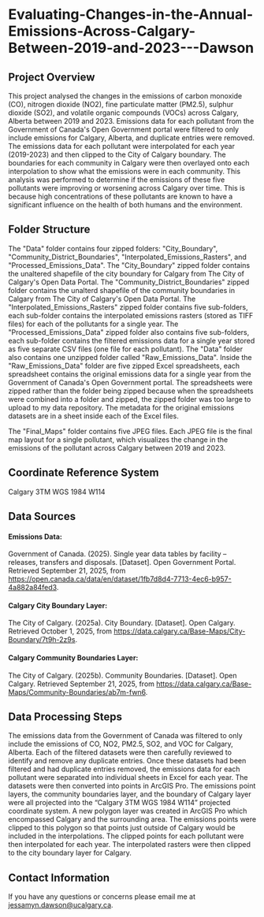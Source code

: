 # Evaluating-Changes-in-the-Annual-Emissions-Across-Calgary-Between-2019-and-2023---Dawson
## Project Overview
This project analysed the changes in the emissions of carbon monoxide (CO), nitrogen dioxide (NO2), fine particulate matter (PM2.5), sulphur dioxide (SO2), and volatile organic compounds (VOCs) across Calgary, Alberta between 2019 and 2023. Emissions data for each pollutant from the Government of Canada's Open Government portal were filtered to only include emissions for Calgary, Alberta, and duplicate entries were removed. The emissions data for each pollutant were interpolated for each year (2019-2023) and then clipped to the City of Calgary boundary. The boundaries for each community in Calgary were then overlayed onto each interpolation to show what the emissions were in each community. This analysis was performed to determine if the emissions of these five pollutants were improving or worsening across Calgary over time. This is because high concentrations of these pollutants are known to have a significant influence on the health of both humans and the environment.

## Folder Structure
The "Data" folder contains four zipped folders: "City_Boundary", "Community_District_Boundaries", "Interpolated_Emissions_Rasters", and "Processed_Emissions_Data". The "City_Boundary" zipped folder contains the unaltered shapefile of the city boundary for Calgary from The City of Calgary's Open Data Portal. The "Community_District_Boundaries" zipped folder contains the unalterd shapefile of the community boundaries in Calgary from The City of Calgary's Open Data Portal. The "Interpolated_Emissions_Rasters" zipped folder contains five sub-folders, each sub-folder contains the interpolated emissions rasters (stored as TIFF files) for each of the pollutants for a single year. The "Processed_Emissions_Data" zipped folder also contains five sub-folders, each sub-folder contains the filtered emissions data for a single year stored as five separate CSV files (one file for each pollutant). The "Data" folder also contains one unzipped folder called "Raw_Emissions_Data". Inside the "Raw_Emissions_Data" folder are five zipped Excel spreadsheets, each spreadsheet contains the original emissions data for a single year from the Government of Canada's Open Government portal. The spreadsheets were zipped rather than the folder being zipped because when the spreadsheets were combined into a folder and zipped, the zipped folder was too large to upload to my data repository. The metadata for the original emissions datasets are in a sheet inside each of the Excel files. 

The "Final_Maps" folder contains five JPEG files. Each JPEG file is the final map layout for a single pollutant, which visualizes the change in the emissions of the pollutant across Calgary between 2019 and 2023.

## Coordinate Reference System
Calgary 3TM WGS 1984 W114

## Data Sources
#### Emissions Data:
Government of Canada. (2025). Single year data tables by facility – releases, transfers and disposals. [Dataset]. Open Government Portal. Retrieved September 21, 2025, from https://open.canada.ca/data/en/dataset/1fb7d8d4-7713-4ec6-b957-4a882a84fed3.

#### Calgary City Boundary Layer:
The City of Calgary. (2025a). City Boundary. [Dataset]. Open Calgary. Retrieved October 1, 2025, from https://data.calgary.ca/Base-Maps/City-Boundary/7t9h-2z9s.

#### Calgary Community Boundaries Layer:
The City of Calgary. (2025b). Community Boundaries. [Dataset]. Open Calgary. Retrieved September 21, 2025, from https://data.calgary.ca/Base-Maps/Community-Boundaries/ab7m-fwn6.

## Data Processing Steps
The emissions data from the Government of Canada was filtered to only include the emissions of CO, NO2, PM2.5, SO2, and VOC for Calgary, Alberta. Each of the filtered datasets were then carefully reviewed to identify and remove any duplicate entries. Once these datasets had been filtered and had duplicate entries removed, the emissions data for each pollutant were separated into individual sheets in Excel for each year. The datasets were then converted into points in ArcGIS Pro. The emissions point layers, the community boundaries layer, and the boundary of Calgary layer were all projected into the “Calgary 3TM WGS 1984 W114” projected coordinate system. A new polygon layer was created in ArcGIS Pro which encompassed Calgary and the surrounding area. The emissions points were clipped to this polygon so that points just outside of Calgary would be included in the interpolations. The clipped points for each pollutant were then interpolated for each year. The interpolated rasters were then clipped to the city boundary layer for Calgary.

## Contact Information
If you have any questions or concerns please email me at jessamyn.dawson@ucalgary.ca.
